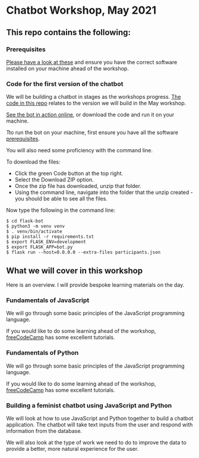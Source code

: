 # Chatbot Workshop, May 2021

## This repo contains the following:

### Prerequisites

[Please have a look at these](prerequisites.md) and ensure you have the correct software installed on your machine ahead of the workshop.

### Code for the first version of the chatbot

We will be building a chatbot in stages as the workshops progress.  [The code in this repo](flask-bot) relates to the version we will build in the May workshop.

[See the bot in action online](https://wrap-bot.herokuapp.com/), or download the code and run it on your machine.

Tto run the bot on your machine, first ensure you have all the software [prerequisites](prerequisites.md).

You will also need some proficiency with the command line.

To download the files:

* Click the green Code button at the top right.
* Select the Download ZIP option.
* Once the zip file has downloaded, unzip that folder.
* Using the command line, navigate into the folder that the unzip created - you should be able to see all the files.

Now type the following in the command line:

```
$ cd flask-bot
$ python3 -m venv venv
$ . venv/bin/activate
$ pip install -r requirements.txt
$ export FLASK_ENV=development
$ export FLASK_APP=bot.py
$ flask run --host=0.0.0.0 --extra-files participants.json
```

## What we will cover in this workshop

Here is an overview.  I will provide bespoke learning materials on the day.

### Fundamentals of JavaScript

We will go through some basic principles of the JavaScript programming language.

If you would like to do some learning ahead of the workshop, [freeCodeCamp](https://www.freecodecamp.org/learn/javascript-algorithms-and-data-structures/) has some excellent tutorials.

### Fundamentals of Python

We will go through some basic principles of the JavaScript programming language.

If you would like to do some learning ahead of the workshop, [freeCodeCamp](https://www.freecodecamp.org/learn/scientific-computing-with-python/) has some excellent tutorials.

### Building a feminist chatbot using JavaScript and Python

We will look at how to use JavaScript and Python together to build a chatbot application.  The chatbot will take text inputs from the user and respond with information from the database.

We will also look at the type of work we need to do to improve the data to provide a better, more natural experience for the user.
